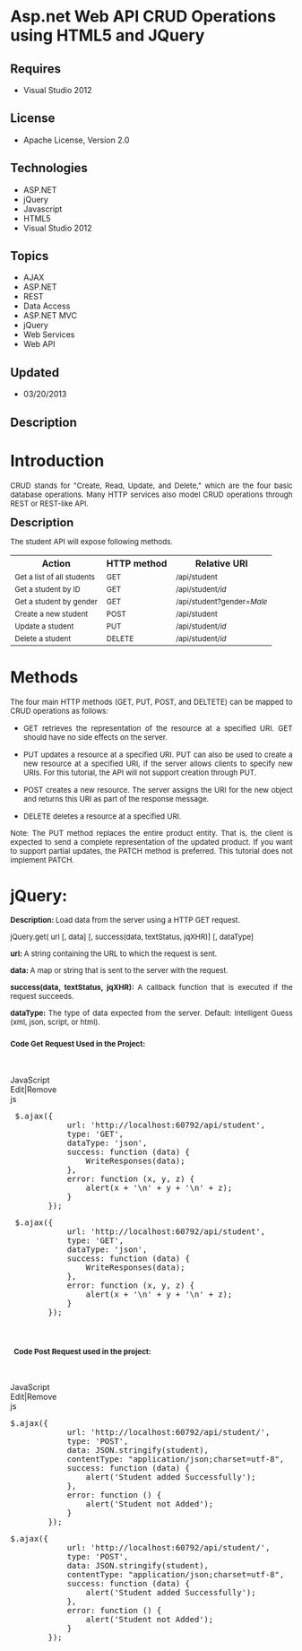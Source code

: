 # Asp.net Web API CRUD Operations using HTML5 and JQuery
## Requires
- Visual Studio 2012
## License
- Apache License, Version 2.0
## Technologies
- ASP.NET
- jQuery
- Javascript
- HTML5
- Visual Studio 2012
## Topics
- AJAX
- ASP.NET
- REST
- Data Access
- ASP.NET MVC
- jQuery
- Web Services
- Web API
## Updated
- 03/20/2013
## Description

<h1 style="text-align:justify">Introduction</h1>
<p style="text-align:justify"><span style="font-size:small">CRUD stands for &quot;Create, Read, Update, and Delete,&quot; which are the four basic database operations. Many HTTP services also model CRUD operations through REST or REST-like API.</span></p>
<p style="text-align:justify"><span style="font-size:20px; font-weight:bold">Description</span></p>
<p style="text-align:justify"><span style="font-size:small">The student API will expose following methods.</span></p>
<table>
<tbody>
<tr>
<th>Action</th>
<th>HTTP method</th>
<th>Relative URI</th>
</tr>
<tr>
<td><span style="font-size:small">Get a list of all students</span></td>
<td><span style="font-size:small">GET</span></td>
<td><span style="font-size:small">/api/student</span></td>
</tr>
<tr>
<td><span style="font-size:small">Get a student by ID</span></td>
<td><span style="font-size:small">GET</span></td>
<td><span style="font-size:small">/api/student/<em>id</em></span></td>
</tr>
<tr>
<td><span style="font-size:small">Get a student by gender</span></td>
<td><span style="font-size:small">GET</span></td>
<td><span style="font-size:small">/api/student?gender=<em>Male</em></span></td>
</tr>
<tr>
<td><span style="font-size:small">Create a new student</span></td>
<td><span style="font-size:small">POST</span></td>
<td><span style="font-size:small">/api/student</span></td>
</tr>
<tr>
<td><span style="font-size:small">Update a student</span></td>
<td><span style="font-size:small">PUT</span></td>
<td><span style="font-size:small">/api/student/<em>id</em></span></td>
</tr>
<tr>
<td><span style="font-size:small">Delete a student</span></td>
<td><span style="font-size:small">DELETE</span></td>
<td><span style="font-size:small">/api/student/<em>id</em></span></td>
</tr>
</tbody>
</table>
<h1 style="text-align:justify">Methods</h1>
<p style="text-align:justify"><span style="font-size:small">The four main HTTP methods (GET, PUT, POST, and DELTETE) can be mapped to CRUD operations as follows:</span></p>
<ul style="text-align:justify">
<li>
<p><span style="font-size:small">GET retrieves the representation of the resource at a specified URI. GET should have no side effects on the server.</span></p>
</li><li>
<p><span style="font-size:small">PUT updates a resource at a specified URI. PUT can also be used to create a new resource at a specified URI, if the server allows clients to specify new URIs. For this tutorial, the API will not support creation through PUT.</span></p>
</li><li>
<p><span style="font-size:small">POST creates a new resource. The server assigns the URI for the new object and returns this URI as part of the response message.</span></p>
</li><li>
<p><span style="font-size:small">DELETE deletes a resource at a specified URI.</span></p>
</li></ul>
<p style="text-align:justify"><span style="font-size:small">Note: The PUT method replaces the entire product entity. That is, the client is expected to send a complete representation of the updated product. If you want to support partial updates, the PATCH
 method is preferred. This tutorial does not implement PATCH.</span></p>
<h1 class="jq-clearfix" style="text-align:justify">jQuery:</h1>
<p class="desc" style="text-align:justify"><span style="font-size:small"><strong>Description:&nbsp;</strong>Load data from the server using a HTTP GET request.</span></p>
<p class="desc" style="text-align:justify"><span style="font-size:small">jQuery.get( url [, data] [, success(data, textStatus, jqXHR)] [, dataType]&nbsp;</span></p>
<p class="desc" style="text-align:justify"><span style="font-size:small"><strong>url:&nbsp;</strong>A string containing the URL to which the request is sent.</span></p>
<p class="desc" style="text-align:justify"><span style="font-size:small"><strong>data:&nbsp;</strong>A map or string that is sent to the server with the request.</span></p>
<p class="desc" style="text-align:justify"><span style="font-size:small"><strong>success(data, textStatus, jqXHR):&nbsp;</strong>A callback function that is executed if the request succeeds.</span></p>
<p class="desc" style="text-align:justify"><span style="font-size:small"><strong>dataType:&nbsp;</strong>The type of data expected from the server. Default: Intelligent Guess (xml, json, script, or html).</span></p>
<h3 class="desc" style="text-align:justify"><span style="font-size:small">Code Get Request Used in the Project:</span></h3>
<p class="desc" style="text-align:justify">&nbsp;</p>
<div class="scriptcode">
<div class="pluginEditHolder" pluginCommand="mceScriptCode">
<div class="title"><span>JavaScript</span></div>
<div class="pluginLinkHolder"><span class="pluginEditHolderLink">Edit</span>|<span class="pluginRemoveHolderLink">Remove</span></div>
<span class="hidden">js</span>
<pre class="hidden"> $.ajax({
            url: 'http://localhost:60792/api/student',
            type: 'GET',
            dataType: 'json',
            success: function (data) {
                WriteResponses(data);
            },
            error: function (x, y, z) {
                alert(x &#43; '\n' &#43; y &#43; '\n' &#43; z);
            }
        });</pre>
<div class="preview">
<pre class="js">&nbsp;$.ajax(<span class="js__brace">{</span>&nbsp;
&nbsp;&nbsp;&nbsp;&nbsp;&nbsp;&nbsp;&nbsp;&nbsp;&nbsp;&nbsp;&nbsp;&nbsp;url:&nbsp;<span class="js__string">'http://localhost:60792/api/student'</span>,&nbsp;
&nbsp;&nbsp;&nbsp;&nbsp;&nbsp;&nbsp;&nbsp;&nbsp;&nbsp;&nbsp;&nbsp;&nbsp;type:&nbsp;<span class="js__string">'GET'</span>,&nbsp;
&nbsp;&nbsp;&nbsp;&nbsp;&nbsp;&nbsp;&nbsp;&nbsp;&nbsp;&nbsp;&nbsp;&nbsp;dataType:&nbsp;<span class="js__string">'json'</span>,&nbsp;
&nbsp;&nbsp;&nbsp;&nbsp;&nbsp;&nbsp;&nbsp;&nbsp;&nbsp;&nbsp;&nbsp;&nbsp;success:&nbsp;<span class="js__operator">function</span>&nbsp;(data)&nbsp;<span class="js__brace">{</span>&nbsp;
&nbsp;&nbsp;&nbsp;&nbsp;&nbsp;&nbsp;&nbsp;&nbsp;&nbsp;&nbsp;&nbsp;&nbsp;&nbsp;&nbsp;&nbsp;&nbsp;WriteResponses(data);&nbsp;
&nbsp;&nbsp;&nbsp;&nbsp;&nbsp;&nbsp;&nbsp;&nbsp;&nbsp;&nbsp;&nbsp;&nbsp;<span class="js__brace">}</span>,&nbsp;
&nbsp;&nbsp;&nbsp;&nbsp;&nbsp;&nbsp;&nbsp;&nbsp;&nbsp;&nbsp;&nbsp;&nbsp;error:&nbsp;<span class="js__operator">function</span>&nbsp;(x,&nbsp;y,&nbsp;z)&nbsp;<span class="js__brace">{</span>&nbsp;
&nbsp;&nbsp;&nbsp;&nbsp;&nbsp;&nbsp;&nbsp;&nbsp;&nbsp;&nbsp;&nbsp;&nbsp;&nbsp;&nbsp;&nbsp;&nbsp;alert(x&nbsp;&#43;&nbsp;<span class="js__string">'\n'</span>&nbsp;&#43;&nbsp;y&nbsp;&#43;&nbsp;<span class="js__string">'\n'</span>&nbsp;&#43;&nbsp;z);&nbsp;
&nbsp;&nbsp;&nbsp;&nbsp;&nbsp;&nbsp;&nbsp;&nbsp;&nbsp;&nbsp;&nbsp;&nbsp;<span class="js__brace">}</span>&nbsp;
&nbsp;&nbsp;&nbsp;&nbsp;&nbsp;&nbsp;&nbsp;&nbsp;<span class="js__brace">}</span>);</pre>
</div>
</div>
</div>
<div class="endscriptcode">&nbsp;</div>
<h3 class="desc" style="text-align:justify"><span style="font-size:small">&nbsp; Code Post Request used in the project:</span></h3>
<p class="desc">&nbsp;</p>
<div class="scriptcode" style="text-align:justify">
<div class="pluginEditHolder" pluginCommand="mceScriptCode">
<div class="title"><span>JavaScript</span></div>
<div class="pluginLinkHolder"><span class="pluginEditHolderLink">Edit</span>|<span class="pluginRemoveHolderLink">Remove</span></div>
<span class="hidden">js</span>
<pre class="hidden">$.ajax({
            url: 'http://localhost:60792/api/student/',
            type: 'POST',
            data: JSON.stringify(student),
            contentType: &quot;application/json;charset=utf-8&quot;,
            success: function (data) {
                alert('Student added Successfully');
            },
            error: function () {
                alert('Student not Added');
            }
        });</pre>
<div class="preview">
<pre class="js">$.ajax(<span class="js__brace">{</span>&nbsp;
&nbsp;&nbsp;&nbsp;&nbsp;&nbsp;&nbsp;&nbsp;&nbsp;&nbsp;&nbsp;&nbsp;&nbsp;url:&nbsp;<span class="js__string">'http://localhost:60792/api/student/'</span>,&nbsp;
&nbsp;&nbsp;&nbsp;&nbsp;&nbsp;&nbsp;&nbsp;&nbsp;&nbsp;&nbsp;&nbsp;&nbsp;type:&nbsp;<span class="js__string">'POST'</span>,&nbsp;
&nbsp;&nbsp;&nbsp;&nbsp;&nbsp;&nbsp;&nbsp;&nbsp;&nbsp;&nbsp;&nbsp;&nbsp;data:&nbsp;JSON.stringify(student),&nbsp;
&nbsp;&nbsp;&nbsp;&nbsp;&nbsp;&nbsp;&nbsp;&nbsp;&nbsp;&nbsp;&nbsp;&nbsp;contentType:&nbsp;<span class="js__string">&quot;application/json;charset=utf-8&quot;</span>,&nbsp;
&nbsp;&nbsp;&nbsp;&nbsp;&nbsp;&nbsp;&nbsp;&nbsp;&nbsp;&nbsp;&nbsp;&nbsp;success:&nbsp;<span class="js__operator">function</span>&nbsp;(data)&nbsp;<span class="js__brace">{</span>&nbsp;
&nbsp;&nbsp;&nbsp;&nbsp;&nbsp;&nbsp;&nbsp;&nbsp;&nbsp;&nbsp;&nbsp;&nbsp;&nbsp;&nbsp;&nbsp;&nbsp;alert(<span class="js__string">'Student&nbsp;added&nbsp;Successfully'</span>);&nbsp;
&nbsp;&nbsp;&nbsp;&nbsp;&nbsp;&nbsp;&nbsp;&nbsp;&nbsp;&nbsp;&nbsp;&nbsp;<span class="js__brace">}</span>,&nbsp;
&nbsp;&nbsp;&nbsp;&nbsp;&nbsp;&nbsp;&nbsp;&nbsp;&nbsp;&nbsp;&nbsp;&nbsp;error:&nbsp;<span class="js__operator">function</span>&nbsp;()&nbsp;<span class="js__brace">{</span>&nbsp;
&nbsp;&nbsp;&nbsp;&nbsp;&nbsp;&nbsp;&nbsp;&nbsp;&nbsp;&nbsp;&nbsp;&nbsp;&nbsp;&nbsp;&nbsp;&nbsp;alert(<span class="js__string">'Student&nbsp;not&nbsp;Added'</span>);&nbsp;
&nbsp;&nbsp;&nbsp;&nbsp;&nbsp;&nbsp;&nbsp;&nbsp;&nbsp;&nbsp;&nbsp;&nbsp;<span class="js__brace">}</span>&nbsp;
&nbsp;&nbsp;&nbsp;&nbsp;&nbsp;&nbsp;&nbsp;&nbsp;<span class="js__brace">}</span>);</pre>
</div>
</div>
</div>
<div class="endscriptcode" style="text-align:justify">&nbsp;</div>
<p>&nbsp;</p>
<p>&nbsp;</p>
